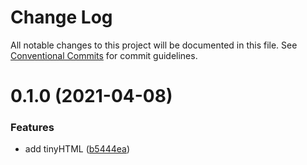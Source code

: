 # Change Log

All notable changes to this project will be documented in this file.
See [Conventional Commits](https://conventionalcommits.org) for commit guidelines.

# 0.1.0 (2021-04-08)


### Features

* add tinyHTML ([b5444ea](https://github.com/sardinedev/eleventy-plugins/commit/b5444ea4374ddac9496e4200798ab811c8a465fa))
